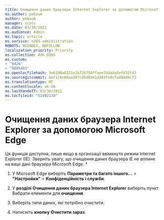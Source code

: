 ```yaml
---
title: Очищення даних браузера Internet Explorer за допомогою Microsoft Edge
ms.author: pebaum
author: pebaum
manager: scotv
ms.date: 03/30/2021
ms.audience: Admin
ms.topic: article
ms.service: o365-administration
ROBOTS: NOINDEX, NOFOLLOW
localization_priority: Priority
ms.collection: Adm_O365
ms.custom:
- "9426"
- "9005491"
ms.openlocfilehash: 3e6198a8321e1b726758ffaee33da4a5efd32f43
ms.sourcegitcommit: bef118c00aa397cd6d8941d403fe9cfa49dd8c73
ms.translationtype: MT
ms.contentlocale: uk-UA
ms.lasthandoff: 03/30/2021
ms.locfileid: "51492130"
---
```

# <a name="use-microsoft-edge-to-clear-the-browsing-data-stored-by-internet-explorer"></a>Очищення даних браузера Internet Explorer за допомогою Microsoft Edge

Ця функція доступна, лише якщо в організації ввімкнуто режим Internet Explorer (IE). Зверніть увагу, що очищення даних браузера IE не вплине на ваші дані браузера Microsoft Edge.
*
1. У Microsoft Edge виберіть **Параметри та багато іншого...**  >  **"Настройки"**  >  **Конфіденційність і служби**.

1. У **розділі Очищення даних браузера Internet Explorer** виберіть пункт Вибрати елементи для **очищення**.

1. Виберіть типи даних, які потрібно очистити.

1. Натисніть **кнопку Очистити зараз**.